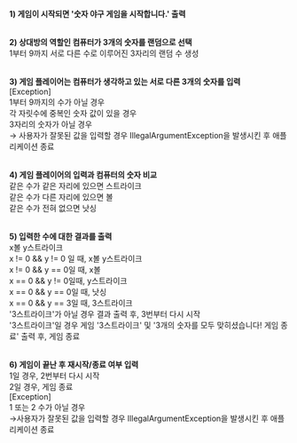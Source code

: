 **1) 게임이 시작되면 '숫자 야구 게임을 시작합니다.' 출력**<br><br>

**2) 상대방의 역할인 컴퓨터가 3개의 숫자를 랜덤으로 선택**<br>
   1부터 9까지 서로 다른 수로 이루어진 3자리의 랜덤 수 생성<br><br>

**3) 게임 플레이어는 컴퓨터가 생각하고 있는 서로 다른 3개의 숫자를 입력**<br>
   [Exception]<br>
   1부터 9까지의 수가 아닐 경우<br>
   각 자릿수에 중복인 숫자 값이 있을 경우<br>
   3자리의 숫자가 아닐 경우<br>
   → 사용자가 잘못된 값을 입력할 경우 IllegalArgumentException을 발생시킨 후 애플리케이션 종료<br><br>

**4) 게임 플레이어의 입력과 컴퓨터의 숫자 비교**<br>
   같은 수가 같은 자리에 있으면 스트라이크<br>
   같은 수가 다른 자리에 있으면 볼<br>
   같은 수가 전혀 없으면 낫싱<br><br>

**5) 입력한 수에 대한 결과를 출력**<br>
   x볼 y스트라이크<br>
   x != 0 && y != 0 일 때, x볼 y스트라이크<br>
   x != 0 && y == 0일 때, x볼<br>
   x == 0 && y != 0일때, y스트라이크<br>
   x == 0 && y == 0일 때, 낫싱<br>
   x == 0 && y == 3일 때, 3스트라이크<br>
   '3스트라이크'가 아닐 경우 결과 출력 후, 3번부터 다시 시작<br>
   '3스트라이크'일 경우 게임 '3스트라이크' 및 '3개의 숫자를 모두 맞히셨습니다! 게임 종료' 출력 후, 게임 종료<br><br>

**6) 게임이 끝난 후 재시작/종료 여부 입력**<br>
   1일 경우, 2번부터 다시 시작<br>
   2일 경우, 게임 종료<br>
   [Exception]<br>
   1 또는 2  수가 아닐 경우<br>
   →사용자가 잘못된 값을 입력할 경우 IllegalArgumentException을 발생시킨 후 애플리케이션 종료<br><br>